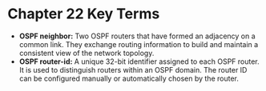 # Chapter 22 Key Terms

*   **OSPF neighbor:** Two OSPF routers that have formed an adjacency on a common link. They exchange routing information to build and maintain a consistent view of the network topology.
*   **OSPF router-id:** A unique 32-bit identifier assigned to each OSPF router. It is used to distinguish routers within an OSPF domain. The router ID can be configured manually or automatically chosen by the router.